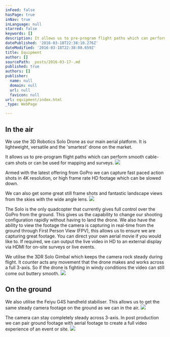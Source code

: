 ```yaml
---
inFeed: false
hasPage: true
inNav: true
inLanguage: null
starred: false
keywords: []
description: It allows us to pre-program flight paths which can perform smooth cable-cam shots or can be used for mapping and surveys.
datePublished: '2016-03-18T22:38:10.276Z'
dateModified: '2016-03-18T22:38:08.659Z'
title: Equipment
author: []
sourcePath: _posts/2016-03-17-.md
published: true
authors: []
publisher:
  name: null
  domain: null
  url: null
  favicon: null
url: equipment/index.html
_type: WebPage

---
```

## In the air

We use the 3D Robotics Solo Drone as our main aerial platform.  It is lightweight, versatile and the 'smartest' drone on the market.  

It allows us to pre-program flight paths which can perform smooth cable-cam shots or can be used for mapping and surveys.
![](https://the-grid-user-content.s3-us-west-2.amazonaws.com/5711e0c1-ac60-4bb7-b3e5-1c14cbe5ca13.jpg)

Armed with the latest offering from GoPro we can capture fast paced action shots in 4K resolution, or high frame rate HD footage which can be slowed down.

We can also get some great still frame shots and fantastic landscape views from the skies with the wide angle lens.
![](https://the-grid-user-content.s3-us-west-2.amazonaws.com/671bfe86-3f81-42a1-9e1b-1a4f55aa0194.jpg)

The Solo is the only quadcopter that currently gives full control over the GoPro from the ground.  This gives us the capability to change our shooting configuration rapidly without having to land the drone.  We also have the ability to view the footage the camera is capturing in real-time from the ground through First Person View (FPV), this allows us to ensure we are capturing great footage.  You can direct your own aerial movie if you would like to.  If required, we can output the live video in HD to an external display via HDMI for on-site surveys or live events.

We utilise the 3DR Solo Gimbal which keeps the camera rock steady during flight.  It counter acts any movement that the drone makes and works across a full 3-axis.  So if the drone is fighting in windy conditions the video can still come out buttery smooth.
![](https://the-grid-user-content.s3-us-west-2.amazonaws.com/13d52edf-6555-4396-98ba-773363f1ba0e.jpg)

## On the ground

We also utilise the Feiyu G4S handheld stabiliser.  This allows us to get the same steady camera footage on the ground as we can in the air.
![](https://the-grid-user-content.s3-us-west-2.amazonaws.com/4f47bc4b-c618-4e37-84e6-c4e0af194b9b.jpg)

The camera can stay completely steady across 3-axis.  In post production we can pair ground footage with aerial footage to create a full video experience of an event or site.
![](https://the-grid-user-content.s3-us-west-2.amazonaws.com/bf299e11-9d9c-472e-88f7-96037ec0bc79.jpg)